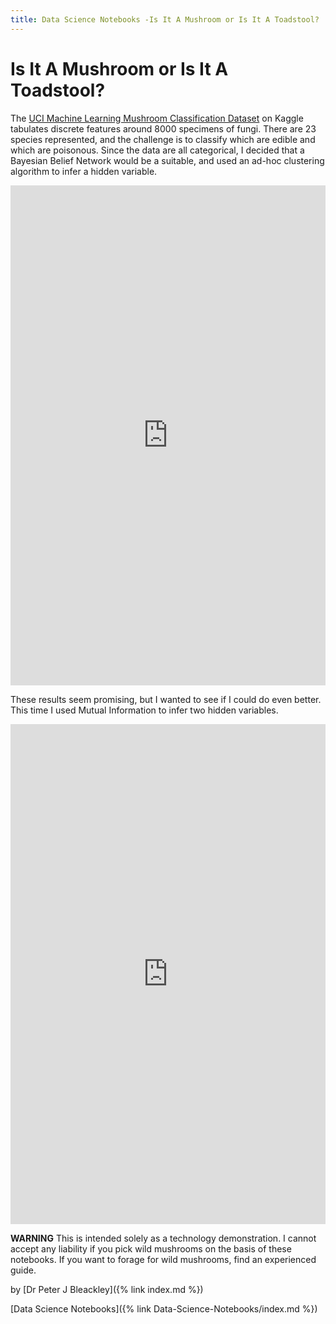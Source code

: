```yaml
---
title: Data Science Notebooks -Is It A Mushroom or Is It A Toadstool?
---
```



# Is It A Mushroom or Is It A Toadstool?

The [UCI Machine Learning Mushroom Classification Dataset](https://www.kaggle.com/uciml/mushroom-classification) on Kaggle tabulates discrete features around 8000 specimens of fungi. There are 23 species represented, and the challenge is to classify which are edible and which are poisonous. Since the data are all categorical, I decided that a Bayesian Belief Network would be a suitable, and used an ad-hoc clustering algorithm to infer a hidden variable.

<iframe frameborder="0" height="800" scrolling="auto" src="https://www.kaggle.com/embed/petebleackley/bayesian-belief-network-for-fungus-edibility?kernelSessionId=1503132" title="Bayesian Belief Network for fungus edibility" width="100%"></iframe>

These results seem promising, but I wanted to see if I could do even better. This time I used Mutual Information to infer two hidden variables.

<iframe frameborder="0" height="800" scrolling="auto" src="https://www.kaggle.com/embed/petebleackley/bayesian-belief-network-for-fungi-2?kernelSessionId=6991228" title="Bayesian Belief Network for Fungi 2" width="100%"></iframe>

**WARNING** This is intended solely as a technology demonstration. I cannot accept any liability if you pick wild mushrooms on the basis of these notebooks. If you want to forage for wild mushrooms, find an experienced guide.

by [Dr Peter J Bleackley]({% link index.md %})

[Data Science Notebooks]({% link Data-Science-Notebooks/index.md %})
